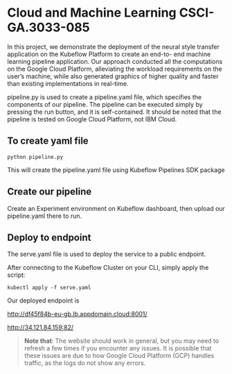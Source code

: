 # Cloud and Machine Learning CSCI-GA.3033-085
In this project, we demonstrate the
deployment of the neural style transfer application
on the Kubeflow Platform to create an end-to-
end machine learning pipeline application. Our
approach conducted all the computations on the
Google Cloud Platform, alleviating the workload
requirements on the user’s machine, while also
generated graphics of higher quality and faster
than existing implementations in real-time.



pipeline.py is used to create a pipeline.yaml file, which specifies the components of our pipeline. The pipeline can be executed simply by pressing the run button, and it is self-contained. It should be noted that the pipeline is tested on Google Cloud Platform, not IBM Cloud. 

## To create yaml file
```
python pipeline.py
```
This will create the pipeline.yaml file using Kubeflow Pipelines SDK package

## Create our pipeline
Create an Experiment environment on Kubeflow dashboard, then upload our pipeline.yaml there to run. 

## Deploy to endpoint
The serve.yaml file is used to deploy the service to a public endpoint.

After connecting to the Kubeflow Cluster on your CLI, simply apply the script:

```
kubectl apply -f serve.yaml
```


Our deployed endpoint is

http://df45f84b-eu-gb.lb.appdomain.cloud:8001/

http://34.121.84.159:82/

> **Note that**: The website should work in general, but you may need to refresh a few times if you encounter any issues. It is possible that these issues are due to how Google Cloud Platform (GCP) handles traffic, as the logs do not show any errors.
